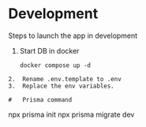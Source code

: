 # Development
Steps to launch the app in development

1.	Start DB in docker
	```
	docker compose up -d
```
2.	Rename .env.template to .env
3.	Replace the env variables.

#	Prisma command
```
npx prisma init
npx prisma migrate dev

```